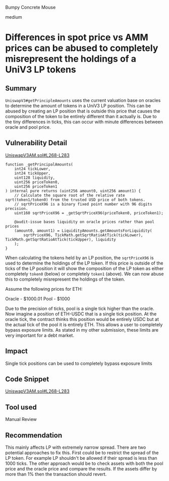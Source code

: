 Bumpy Concrete Mouse

medium

# Differences in spot price vs AMM prices can be abused to completely misrepresent the holdings of a UniV3 LP tokens

## Summary

`UniswapV3#getPrincipleAmounts` uses the current valuation base on oracles to determine the amount of tokens in a UniV3 LP position. This can be abused by creating an LP position that is outside this price that causes the composition of the token to be entirely different than it actually is. Due to the tiny differences in ticks, this can occur with minute differences between oracle and pool price.

## Vulnerability Detail

[UniswapV3AM.sol#L268-L283](https://github.com/sherlock-audit/2023-12-arcadia/blob/main/accounts-v2/src/asset-modules/UniswapV3/UniswapV3AM.sol#L268-L283)

    function _getPrincipalAmounts(
        int24 tickLower,
        int24 tickUpper,
        uint128 liquidity,
        uint256 priceToken0,
        uint256 priceToken1
    ) internal pure returns (uint256 amount0, uint256 amount1) {
        // Calculate the square root of the relative rate sqrt(token1/token0) from the trusted USD price of both tokens.
        // sqrtPriceX96 is a binary fixed point number with 96 digits precision.
        uint160 sqrtPriceX96 = _getSqrtPriceX96(priceToken0, priceToken1);

        @audit-issue bases liquidity on oracle prices rather than pool prices
        (amount0, amount1) = LiquidityAmounts.getAmountsForLiquidity(
            sqrtPriceX96, TickMath.getSqrtRatioAtTick(tickLower), TickMath.getSqrtRatioAtTick(tickUpper), liquidity
        );
    }

When calculating the tokens held by an LP position, the `sqrtPriceX96` is used to determine the holdings of the LP token. If this price is outside of the ticks of the LP position it will show the composition of the LP token as either completely `token0` (below) or completely `token1` (above). We can now abuse this to completely misrepresent the holdings of the token.

Assume the following prices for ETH:

Oracle - $1000.01
Pool - $1000

Due to the precision of ticks, pool is a single tick higher than the oracle. Now imagine a position of ETH-USDC that is a single tick position. At the oracle tick, the contract thinks this position would be entirely USDC but at the actual tick of the pool it is entirely ETH. This allows a user to completely bypass exposure limits. As stated in my other submission, these limits are very important for a debt market. 

## Impact

Single tick positions can be used to completely bypass exposure limits

## Code Snippet

[UniswapV3AM.sol#L268-L283](https://github.com/sherlock-audit/2023-12-arcadia/blob/main/accounts-v2/src/asset-modules/UniswapV3/UniswapV3AM.sol#L268-L283)

## Tool used

Manual Review

## Recommendation

This mainly affects LP with extremely narrow spread. There are two potential approaches to fix this. First could be to restrict the spread of the LP token. For example LP shouldn't be allowed if their spread is less than 1000 ticks. The other approach would be to check assets with both the pool price and the oracle price and compare the results. If the assets differ by more than 1% then the transaction should revert.